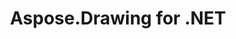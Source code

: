 ---
title: Aspose.Drawing for .NET
type: docs
weight: 10
url: /zh/net/
keywords: "Aspose.Drawing for .NET, Aspose Drawing, Aspose API Reference."
description: Aspose.Drawing 是一个完全托管的、跨平台的、完整的 2D 图形库，用于绘制文本、几何图形和图像。
is_root: true
---